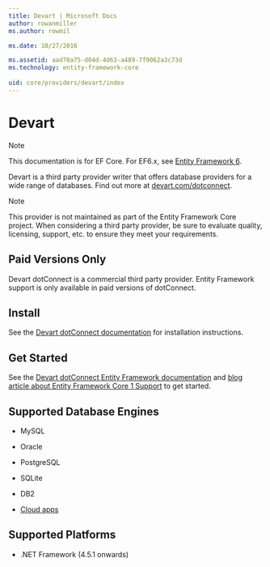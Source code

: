 ```yaml
---
title: Devart | Microsoft Docs
author: rowanmiller
ms.author: rowmil

ms.date: 10/27/2016

ms.assetid: aad70a75-d04d-4d63-a489-7f9062a3c73d
ms.technology: entity-framework-core
 
uid: core/providers/devart/index
---
```

# Devart

> [!NOTE]
> This documentation is for EF Core. For EF6.x, see [Entity Framework 6](../../../ef6/index.md).

Devart is a third party provider writer that offers database providers for a wide range of databases. Find out more at [devart.com/dotconnect](https://www.devart.com/dotconnect/).

> [!NOTE]
> This provider is not maintained as part of the Entity Framework Core project. When considering a third party provider, be sure to evaluate quality, licensing, support, etc. to ensure they meet your requirements.

## Paid Versions Only

Devart dotConnect is a commercial third party provider. Entity Framework support is only available in paid versions of dotConnect.

## Install

See the [Devart dotConnect documentation](https://www.devart.com/dotconnect/) for installation instructions.

## Get Started

See the [Devart dotConnect Entity Framework documentation](https://www.devart.com/dotconnect/entityframework.html) and [blog article about Entity Framework Core 1 Support](http://blog.devart.com/entity-framework-core-1-entity-framework-7-support.html) to get started.

## Supported Database Engines

* MySQL

* Oracle

* PostgreSQL

* SQLite

* DB2

* [Cloud apps](https://www.devart.com/dotconnect/#cloud)

## Supported Platforms

* .NET Framework (4.5.1 onwards)
